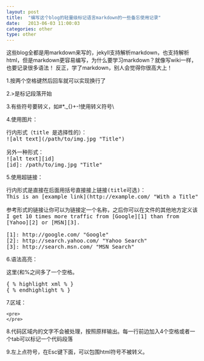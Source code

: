 ```yaml
---
layout: post
title:  "编写这个blog的轻量级标记语言markdown的一些备忘使用记录"
date:   2013-06-03 11:00:03
categories: other
type: other
---
```


这些blog全都是用markdown来写的，jekyll支持解析markdown，也支持解析html，但是markdown更容易编写，为什么要学习markdown？就像写wiki一样，也要记录很多语法！
反正，学了markdown，别人会觉得你很高大上！

1.按两个空格键然后回车就可以实现换行了

2.>是标记段落开始

3.有些符号要转义，如#*._{}[]()+-!使用转义符号\

4.使用图片：  
<pre>
行内形式（title 是选择性的）：
![alt text](/path/to/img.jpg "Title")

另外一种形式：
![alt text][id]
[id]: /path/to/img.jpg "Title"
</pre>

5.使用超链接：
<pre>
行内形式是直接在后面用括号直接接上链接(title可选)：
This is an [example link](http://example.com/ "With a Title").

参考形式的链接让你可以为链接定一个名称，之后你可以在文件的其他地方定义该链接的内容：
I get 10 times more traffic from [Google][1] than from
[Yahoo][2] or [MSN][3].

[1]: http://google.com/ "Google"
[2]: http://search.yahoo.com/ "Yahoo Search"
[3]: http://search.msn.com/ "MSN Search"
</pre>

6.语法高亮：

这里{和%之间多了一个空格。
<pre>
{ % highlight xml % }
{ % endhighlight % }
</pre>

7.区域：

	<pre>
	</pre>
	
8.代码区域内的文字不会被处理，按照原样输出。每一行前边加入4个空格或者一个tab可以标记一个代码段落

9.左上点符号，在Esc键下面，可以包围html符号不被转义。